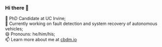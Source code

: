 ### Hi there 👋

🏫 PhD Candidate at UC Irvine;  
🚙 Currently working on fault detection and system recovery of autonomous vehicles;  
😄 Pronouns: he/him/his;  
📫 Learn more about me at [cbdm.io](https://cbdm.io/)
